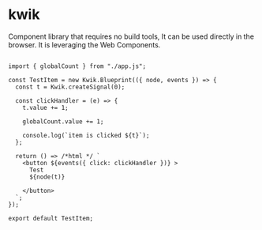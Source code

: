 # kwik

Component library that requires no build tools, It can be used directly
in the browser. It is leveraging the Web Components.

```

import { globalCount } from "./app.js";

const TestItem = new Kwik.Blueprint(({ node, events }) => {
  const t = Kwik.createSignal(0);

  const clickHandler = (e) => {
    t.value += 1;

    globalCount.value += 1;

    console.log(`item is clicked ${t}`);
  };

  return () => /*html */ `
    <button ${events({ click: clickHandler })} >
      Test
      ${node(t)}

    </button>
  `;
});

export default TestItem;

```
